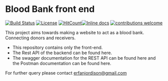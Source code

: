 # Blood Bank front end

[![Build Status](https://travis-ci.org/sayederfanarefin/blood-bank-front-end.png?branch=master)](https://travis-ci.org/sayederfanarefin/blood-bank-front-end) [![License](https://img.shields.io/badge/License-Apache%202.0-blue.svg)](https://opensource.org/licenses/Apache-2.0) [![HitCount](http://hits.dwyl.io/sayederfanarefin/blood-bank-front-end.svg)](http://hits.dwyl.io/sayederfanarefin/blood-bank-front-end)[![Inline docs](http://inch-ci.org/github/sayederfanarefin/blood-bank-front-end.svg?branch=master)](http://inch-ci.org/github/sayederfanarefin/blood-bank-front-end) [![contributions welcome](https://img.shields.io/badge/contributions-welcome-brightgreen.svg?style=flat)](https://github.com/dwyl/esta/issues)


This project aims towards making a website to act as a blood bank. Connecting donors and receivers.
* This repository contains only the front-end.
* The Rest API of the backend can be found here.
* The swagger documentation for the REST API can be found here and the Postman documentation can be found here.

For further query please contact erfanjordison@gmail.com
